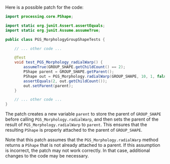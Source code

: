 Here is a possible patch for the code:
```java
import processing.core.PShape;

import static org.junit.Assert.assertEquals;
import static org.junit.Assume.assumeTrue;

public class PGS_MorphologyGroupShapeTests {

    // ... other code ...

    @Test
    void test_PGS_Morphology_radialWarp() {
        assumeTrue(GROUP_SHAPE.getChildCount() == 2);
        PShape parent = GROUP_SHAPE.getParent();
        PShape out = PGS_Morphology.radialWarp(GROUP_SHAPE, 10, 1, false);
        assertEquals(2, out.getChildCount());
        out.setParent(parent);
    }

    // ... other code ...
}
```
The patch creates a new variable `parent` to store the parent of `GROUP_SHAPE` before calling `PGS_Morphology.radialWarp`, and then sets the parent of the result of `PGS_Morphology.radialWarp` to `parent`. This ensures that the resulting `PShape` is properly attached to the parent of `GROUP_SHAPE`.

Note that this patch assumes that the `PGS_Morphology.radialWarp` method returns a `PShape` that is not already attached to a parent. If this assumption is incorrect, the patch may not work correctly. In that case, additional changes to the code may be necessary.